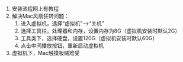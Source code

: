 1. 安装流程网上有教程
2. 解决Mac风扇狂转问题：
   1. 进入虚拟机，选择“虚拟机”—>“关机”
   2. 选择工具栏，处理器和内存，设置内存为8G（虚拟机安装时默认2G）
   3. 工具类下，选择硬盘，设置120G（虚拟机安装时默认60G）
   4. 点击中间播放按钮，重新启动虚拟机
3. 虚拟机下，Mac触摸板贼难受